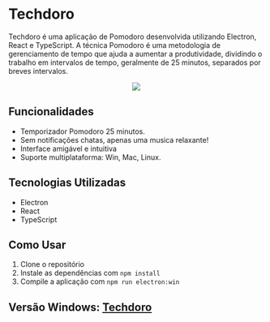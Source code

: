 # Techdoro

Techdoro é uma aplicação de Pomodoro desenvolvida utilizando Electron, React e TypeScript. A técnica Pomodoro é uma metodologia de gerenciamento de tempo que ajuda a aumentar a produtividade, dividindo o trabalho em intervalos de tempo, geralmente de 25 minutos, separados por breves intervalos.

<p align="center">
  <img src="https://github.com/user-attachments/assets/78d2a8b0-7dee-404b-8162-a50f692cfe86">
</p>

## Funcionalidades

- Temporizador Pomodoro 25 minutos.
- Sem notificações chatas, apenas uma musica relaxante!
- Interface amigável e intuitiva
- Suporte multiplataforma: Win, Mac, Linux.

## Tecnologias Utilizadas

- Electron
- React
- TypeScript

## Como Usar

1. Clone o repositório
2. Instale as dependências com `npm install`
3. Compile a aplicação com `npm run electron:win`

## Versão Windows: [Techdoro](https://github.com/Zelchi/Techdoro/releases/download/1.0.0/Techdoro.Setup.1.0.0.exe)
